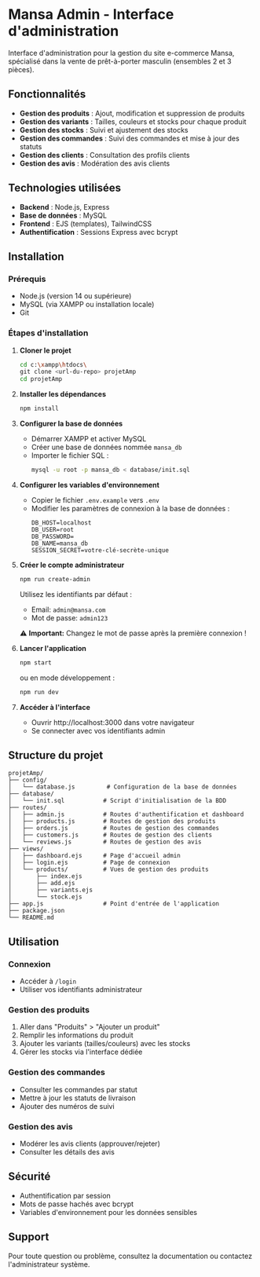 # Mansa Admin - Interface d'administration

Interface d'administration pour la gestion du site e-commerce Mansa, spécialisé dans la vente de prêt-à-porter masculin (ensembles 2 et 3 pièces).

## Fonctionnalités

- **Gestion des produits** : Ajout, modification et suppression de produits
- **Gestion des variants** : Tailles, couleurs et stocks pour chaque produit
- **Gestion des stocks** : Suivi et ajustement des stocks
- **Gestion des commandes** : Suivi des commandes et mise à jour des statuts
- **Gestion des clients** : Consultation des profils clients
- **Gestion des avis** : Modération des avis clients

## Technologies utilisées

- **Backend** : Node.js, Express
- **Base de données** : MySQL
- **Frontend** : EJS (templates), TailwindCSS
- **Authentification** : Sessions Express avec bcrypt

## Installation

### Prérequis

- Node.js (version 14 ou supérieure)
- MySQL (via XAMPP ou installation locale)
- Git

### Étapes d'installation

1. **Cloner le projet**
   ```bash
   cd c:\xampp\htdocs\
   git clone <url-du-repo> projetAmp
   cd projetAmp
   ```

2. **Installer les dépendances**
   ```bash
   npm install
   ```

3. **Configurer la base de données**
   - Démarrer XAMPP et activer MySQL
   - Créer une base de données nommée `mansa_db`
   - Importer le fichier SQL :
     ```bash
     mysql -u root -p mansa_db < database/init.sql
     ```

4. **Configurer les variables d'environnement**
   - Copier le fichier `.env.example` vers `.env`
   - Modifier les paramètres de connexion à la base de données :
     ```
     DB_HOST=localhost
     DB_USER=root
     DB_PASSWORD=
     DB_NAME=mansa_db
     SESSION_SECRET=votre-clé-secrète-unique
     ```

5. **Créer le compte administrateur**
   ```bash
   npm run create-admin
   ```
   Utilisez les identifiants par défaut :
   - Email: `admin@mansa.com`
   - Mot de passe: `admin123`
   
   ⚠️ **Important:** Changez le mot de passe après la première connexion !

6. **Lancer l'application**
   ```bash
   npm start
   ```
   ou en mode développement :
   ```bash
   npm run dev
   ```

7. **Accéder à l'interface**
   - Ouvrir http://localhost:3000 dans votre navigateur
   - Se connecter avec vos identifiants admin

## Structure du projet

```
projetAmp/
├── config/
│   └── database.js         # Configuration de la base de données
├── database/
│   └── init.sql           # Script d'initialisation de la BDD
├── routes/
│   ├── admin.js           # Routes d'authentification et dashboard
│   ├── products.js        # Routes de gestion des produits
│   ├── orders.js          # Routes de gestion des commandes
│   ├── customers.js       # Routes de gestion des clients
│   └── reviews.js         # Routes de gestion des avis
├── views/
│   ├── dashboard.ejs      # Page d'accueil admin
│   ├── login.ejs          # Page de connexion
│   └── products/          # Vues de gestion des produits
│       ├── index.ejs
│       ├── add.ejs
│       ├── variants.ejs
│       └── stock.ejs
├── app.js                 # Point d'entrée de l'application
├── package.json
└── README.md
```

## Utilisation

### Connexion
- Accéder à `/login`
- Utiliser vos identifiants administrateur

### Gestion des produits
1. Aller dans "Produits" > "Ajouter un produit"
2. Remplir les informations du produit
3. Ajouter les variants (tailles/couleurs) avec les stocks
4. Gérer les stocks via l'interface dédiée

### Gestion des commandes
- Consulter les commandes par statut
- Mettre à jour les statuts de livraison
- Ajouter des numéros de suivi

### Gestion des avis
- Modérer les avis clients (approuver/rejeter)
- Consulter les détails des avis

## Sécurité

- Authentification par session
- Mots de passe hachés avec bcrypt
- Variables d'environnement pour les données sensibles

## Support

Pour toute question ou problème, consultez la documentation ou contactez l'administrateur système.
